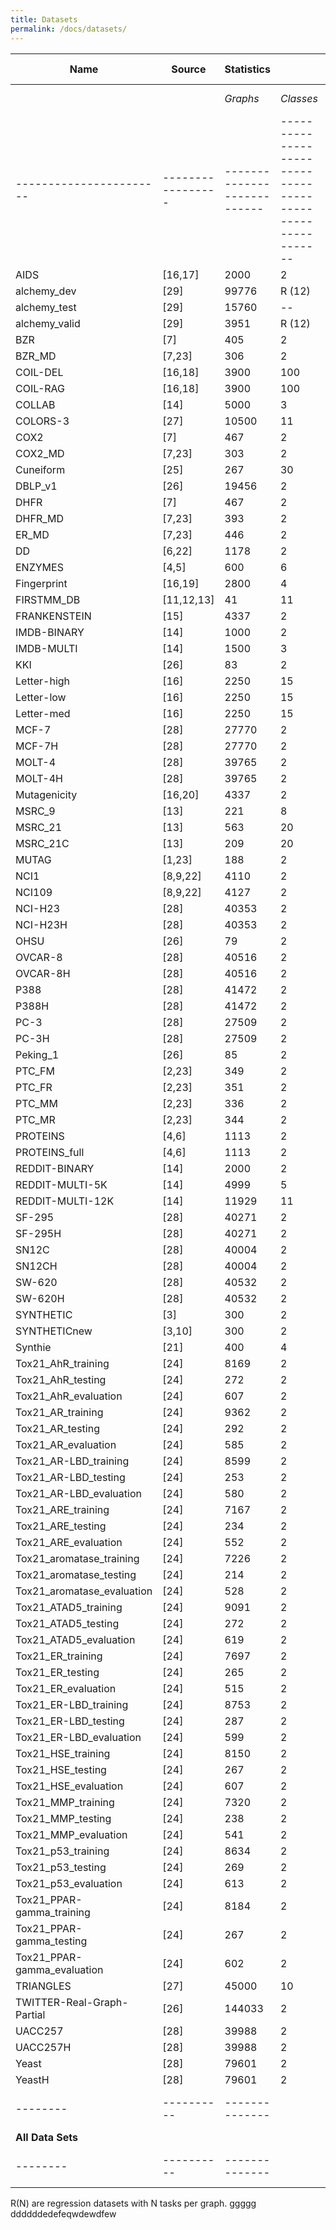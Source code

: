 ```yaml
---
title: Datasets
permalink: /docs/datasets/
---
```



| **Name** | **Source** | **Statistics** ||| **Labels/Attributes** ||| **Download (ZIP)** |
| ------- | -------------------- | ---------------------------- |--------------------|--------------------------| -------------------------- |------------------------------|-----------------------| ----------------------------- |
|         |          |*Graphs*|*Classes*|*Avg. Nodes*|*Avg. Edges*|*Node Labels*|*Edge Labels*|*Node Attr. *|*Edge Attr.*|
| ----------------------- | ----------------- | --------------------------- |---------------------------------------------------------|------------------------|----------------------------------------------------- |-------------------|---------------------| ----------------------------- |
|AIDS|[16,17]| 2000 |2|15.69|16.20|+|+|+ (4)|--|[AIDS](https://ls11-www.cs.tu-dortmund.de/people/morris/graphkerneldatasets/AIDS.zip)|
|alchemy_dev|[29]| 99776 |R (12)|9.71|10.02|+|+|--|--|[alchemy_dev](https://ls11-www.cs.tu-dortmund.de/people/morris/graphkerneldatasets/alchemy_dev.zip)|
|alchemy_test|[29]| 15760 |--|11.25|11.76|+|+|--|--|[alchemy_test](https://ls11-www.cs.tu-dortmund.de/people/morris/graphkerneldatasets/alchemy_test.zip)|
|alchemy_valid|[29]| 3951 |R (12)|11.25|11.77|+|+|--|--|[alchemy_valid](https://ls11-www.cs.tu-dortmund.de/people/morris/graphkerneldatasets/alchemy_valid.zip)|
|BZR|[7]| 405 |2|35.75|38.36|+|--|+ (3)|--|[](https://ls11-www.cs.tu-dortmund.de/people/morris/graphkerneldatasets/BZR.zip)|
|BZR_MD|[7,23]| 306 |2|21.30|225.06|+|+|--|+ (1)|[](https://ls11-www.cs.tu-dortmund.de/people/morris/graphkerneldatasets/BZR_MD.zip)|
|COIL-DEL|[16,18]| 3900 |100| 21.54 | 54.24 |--|+|+ (2)|--|[](https://ls11-www.cs.tu-dortmund.de/people/morris/graphkerneldatasets/COIL-DEL.zip)|
|COIL-RAG|[16,18]| 3900 |100| 3.01 | 3.02 |--|--|+ (64)|+ (1)|[](https://ls11-www.cs.tu-dortmund.de/people/morris/graphkerneldatasets/COIL-RAG.zip)|
|COLLAB|[14]| 5000 |3|74.49 | 2457.78|--|--|--|--|[](https://ls11-www.cs.tu-dortmund.de/people/morris/graphkerneldatasets/COLLAB.zip)|
|COLORS-3|[27]|10500|11|61.31|91.03|--|--|+ (4)|--|[](https://ls11-www.cs.tu-dortmund.de/people/morris/graphkerneldatasets/COLORS-3.zip)|
|COX2|[7]| 467 |2|41.22 |43.45|+|--|+ (3)|--|[](https://ls11-www.cs.tu-dortmund.de/people/morris/graphkerneldatasets/COX2.zip)|
|COX2_MD|[7,23]| 303 |2|26.28|335.12|+|+|--|+ (1)|[](https://ls11-www.cs.tu-dortmund.de/people/morris/graphkerneldatasets/COX2_MD.zip)|
|Cuneiform|[25]| 267 |30|21.27|44.80|+|+|+ (3)|+ (2)|[](https://ls11-www.cs.tu-dortmund.de/people/morris/graphkerneldatasets/Cuneiform.zip)|
|DBLP_v1|[26]|19456|2 |10.48|19.65|+|+|--|--|[](https://ls11-www.cs.tu-dortmund.de/people/morris/graphkerneldatasets/DBLP_v1.zip)|
|DHFR|[7]| 467 |2|42.43|44.54|+|--|+ (3)|--|[](https://ls11-www.cs.tu-dortmund.de/people/morris/graphkerneldatasets/DHFR.zip)|
|DHFR_MD|[7,23]| 393 |2|23.87| 283.01|+|+|--|+ (1)|[](https://ls11-www.cs.tu-dortmund.de/people/morris/graphkerneldatasets/DHFR_MD.zip)|
|ER_MD|[7,23]| 446 |2| 21.33| 234.85 | +|+|--|+ (1)|[](https://ls11-www.cs.tu-dortmund.de/people/morris/graphkerneldatasets/ER_MD.zip)|
|DD|[6,22]| 1178 |2|284.32| 715.66|+|--|--|--|[](https://ls11-www.cs.tu-dortmund.de/people/morris/graphkerneldatasets/DD.zip)|
|ENZYMES|[4,5]| 600 |6|32.63 | 62.14|+|--|+ (18)|--|[](https://ls11-www.cs.tu-dortmund.de/people/morris/graphkerneldatasets/ENZYMES.zip)|
|Fingerprint|[16,19]| 2800 |4|5.42 | 4.42|--|--|+ (2)|+ (2)|[](https://ls11-www.cs.tu-dortmund.de/people/morris/graphkerneldatasets/Fingerprint.zip)|
|FIRSTMM_DB|[11,12,13]| 41 |11|1377.27| 3074.10|+|--|+ (1) |+ (2)|[](https://ls11-www.cs.tu-dortmund.de/people/morris/graphkerneldatasets/FIRSTMM_DB.zip)|
|FRANKENSTEIN|[15]| 4337 | 2 |16.90| 17.88 |--|--|+ (780) |--|[](https://ls11-www.cs.tu-dortmund.de/people/morris/graphkerneldatasets/FRANKENSTEIN.zip)|
|IMDB-BINARY|[14]| 1000 |2| 19.77 | 96.53 |--|--|--|--|[](https://ls11-www.cs.tu-dortmund.de/people/morris/graphkerneldatasets/IMDB-BINARY.zip)|
|IMDB-MULTI|[14]| 1500 |3| 13.00 | 65.94 |--|--|--|--|[](https://ls11-www.cs.tu-dortmund.de/people/morris/graphkerneldatasets/IMDB-MULTI.zip)|
|KKI|[26]|83|2 |26.96|48.42|+|--|--|--|[](https://ls11-www.cs.tu-dortmund.de/people/morris/graphkerneldatasets/KKI.zip)|
|Letter-high|[16]| 2250 |15| 4.67 |4.50 |--|--|+ (2)|--|[](https://ls11-www.cs.tu-dortmund.de/people/morris/graphkerneldatasets/Letter-high.zip)|
|Letter-low|[16]| 2250 |15| 4.68 |3.13 |--|--|+ (2)|--|[](https://ls11-www.cs.tu-dortmund.de/people/morris/graphkerneldatasets/Letter-low.zip)|
|Letter-med|[16]| 2250 |15| 4.67 |4.50 |--|--|+ (2)|--|[](https://ls11-www.cs.tu-dortmund.de/people/morris/graphkerneldatasets/Letter-med.zip)|
|MCF-7|[28]| 27770 |2|26.39| 28.52 |+|+|--|--|[](https://ls11-www.cs.tu-dortmund.de/people/morris/graphkerneldatasets/MCF-7.zip)|
|MCF-7H|[28]| 27770 |2|47.30| 49.43 |+|+|--|--|[](https://ls11-www.cs.tu-dortmund.de/people/morris/graphkerneldatasets/MCF-7H.zip)|
|MOLT-4|[28]| 39765 |2|26.09| 28.13 |+|+|--|--|[](https://ls11-www.cs.tu-dortmund.de/people/morris/graphkerneldatasets/MOLT-4.zip)|
|MOLT-4H|[28]| 39765 |2|46.70| 48.73 |+|+|--|--|[](https://ls11-www.cs.tu-dortmund.de/people/morris/graphkerneldatasets/MOLT-4H.zip)|
|Mutagenicity|[16,20]| 4337 |2| 30.32 | 30.77 |+|+|--|--|[](https://ls11-www.cs.tu-dortmund.de/people/morris/graphkerneldatasets/Mutagenicity.zip)|
|MSRC_9|[13]| 221 |8|40.58| 97.94 |+|--|--|--|[](https://ls11-www.cs.tu-dortmund.de/people/morris/graphkerneldatasets/MSRC_9.zip)|
|MSRC_21|[13]| 563 |20|77.52|198.32|+|--|--|--|[](https://ls11-www.cs.tu-dortmund.de/people/morris/graphkerneldatasets/MSRC_21.zip)|
|MSRC_21C|[13]| 209 |20|40.28 | 96.60|+|--|--|--|[](https://ls11-www.cs.tu-dortmund.de/people/morris/graphkerneldatasets/MSRC_21C.zip)|
|MUTAG|[1,23]| 188 |2|17.93|19.79|+|+|--|--|[](https://ls11-www.cs.tu-dortmund.de/people/morris/graphkerneldatasets/MUTAG.zip)|
|NCI1|[8,9,22]| 4110 |2|29.87|32.30|+|--|--|--|[](https://ls11-www.cs.tu-dortmund.de/people/morris/graphkerneldatasets/NCI1.zip)|
|NCI109|[8,9,22]| 4127 |2|29.68| 32.13 |+|--|--|--|[](https://ls11-www.cs.tu-dortmund.de/people/morris/graphkerneldatasets/NCI109.zip)|
|NCI-H23|[28]| 40353 |2|26.07| 28.10 |+|+|--|--|[](https://ls11-www.cs.tu-dortmund.de/people/morris/graphkerneldatasets/NCI-H23.zip-H23)|
|NCI-H23H|[28]| 40353 |2|46.67| 48.69 |+|+|--|--|[](https://ls11-www.cs.tu-dortmund.de/people/morris/graphkerneldatasets/NCI-H23H.zip-H23H)|
|OHSU|[26]|79|2 |82.01|199.66|+|--|--|--|[](https://ls11-www.cs.tu-dortmund.de/people/morris/graphkerneldatasets/OHSU.zip)|
|OVCAR-8|[28]| 40516 |2|26.07| 28.10 |+|+|--|--|[](https://ls11-www.cs.tu-dortmund.de/people/morris/graphkerneldatasets/OVCAR-8.zip-8)|
|OVCAR-8H|[28]| 40516 |2|46.67| 48.70 |+|+|--|--|[](https://ls11-www.cs.tu-dortmund.de/people/morris/graphkerneldatasets/OVCAR-8H.zip-8H)|
|P388|[28]| 41472 |2|22.11| 23.55 |+|+|--|--|[](https://ls11-www.cs.tu-dortmund.de/people/morris/graphkerneldatasets/P388.zip)|
|P388H|[28]| 41472 |2|40.44| 41.88 |+|+|--|--|[](https://ls11-www.cs.tu-dortmund.de/people/morris/graphkerneldatasets/P388H.zip)|
|PC-3|[28]| 27509 |2|26.35| 28.49 |+|+|--|--|[](https://ls11-www.cs.tu-dortmund.de/people/morris/graphkerneldatasets/PC-3.zip)|
|PC-3H|[28]| 27509 |2|47.19| 49.32 |+|+|--|--|[](https://ls11-www.cs.tu-dortmund.de/people/morris/graphkerneldatasets/PC-3H.zip)|
|Peking_1|[26]|85|2 |39.31|77.35|+|--|--|--|[](https://ls11-www.cs.tu-dortmund.de/people/morris/graphkerneldatasets/Peking_1.zip)|
|PTC_FM|[2,23]| 349 |2|14.11|14.48|+|+|--|--|[](https://ls11-www.cs.tu-dortmund.de/people/morris/graphkerneldatasets/PTC_FM.zip)|
|PTC_FR|[2,23]| 351 |2|14.56| 15.00|+|+|--|--|[](https://ls11-www.cs.tu-dortmund.de/people/morris/graphkerneldatasets/PTC_FR.zip)|
|PTC_MM|[2,23]| 336 |2|13.97 | 14.32|+|+|--|--|[](https://ls11-www.cs.tu-dortmund.de/people/morris/graphkerneldatasets/PTC_MM.zip)|
|PTC_MR|[2,23]| 344 |2|14.29| 14.69|+|+|--|--|[](https://ls11-www.cs.tu-dortmund.de/people/morris/graphkerneldatasets/PTC_MR.zip)|
|PROTEINS|[4,6]| 1113 |2|39.06|72.82|+|--|+ (1)|--|[](https://ls11-www.cs.tu-dortmund.de/people/morris/graphkerneldatasets/PROTEINS.zip)|
|PROTEINS_full|[4,6]| 1113 |2|39.06|72.82|+|--|+ (29)|--|[](https://ls11-www.cs.tu-dortmund.de/people/morris/graphkerneldatasets/PROTEINS_full.zip)|
|REDDIT-BINARY|[14]| 2000 |2| 429.63| 497.75 |--|--|--|--|[](https://ls11-www.cs.tu-dortmund.de/people/morris/graphkerneldatasets/REDDIT-BINARY.zip)|
|REDDIT-MULTI-5K|[14]| 4999 | 5 |508.52 | 594.87 |--|--|--|--|[](https://ls11-www.cs.tu-dortmund.de/people/morris/graphkerneldatasets/REDDIT-MULTI-5K.zip)|
|REDDIT-MULTI-12K|[14]| 11929 | 11 | 391.41 | 456.89 |--|--|--|--|[](https://ls11-www.cs.tu-dortmund.de/people/morris/graphkerneldatasets/REDDIT-MULTI-12K.zip)|
|SF-295|[28]| 40271 |2|26.06| 28.08 |+|+|--|--|[](https://ls11-www.cs.tu-dortmund.de/people/morris/graphkerneldatasets/SF-295.zip)|
|SF-295H|[28]| 40271 |2|46.65| 48.68 |+|+|--|--|[](https://ls11-www.cs.tu-dortmund.de/people/morris/graphkerneldatasets/SF-295H.zip)|
|SN12C|[28]| 40004 |2|26.08| 28.11 |+|+|--|--|[](https://ls11-www.cs.tu-dortmund.de/people/morris/graphkerneldatasets/SN12C.zip)|
|SN12CH|[28]| 40004 |2|46.69| 48.71 |+|+|--|--|[](https://ls11-www.cs.tu-dortmund.de/people/morris/graphkerneldatasets/SN12CH.zip)|
|SW-620|[28]| 40532 |2|26.05| 28.08 |+|+|--|--|[](https://ls11-www.cs.tu-dortmund.de/people/morris/graphkerneldatasets/SW-620.zip)|
|SW-620H|[28]| 40532 |2|46.62| 48.65 |+|+|--|--|[](https://ls11-www.cs.tu-dortmund.de/people/morris/graphkerneldatasets/SW-620H.zip)|
|SYNTHETIC|[3]| 300 |2|100.00| 196.00|--|--|+ (1)|--|[](https://ls11-www.cs.tu-dortmund.de/people/morris/graphkerneldatasets/SYNTHETIC.zip)|
|SYNTHETICnew|[3,10]| 300 |2|100.00| 196.25|--|--|+ (1)|--|[](https://ls11-www.cs.tu-dortmund.de/people/morris/graphkerneldatasets/SYNTHETICnew.zip)|
|Synthie|[21]| 400 |4|95.00| 172.93|--|--|+ (15)|--|[](https://ls11-www.cs.tu-dortmund.de/people/morris/graphkerneldatasets/Synthie.zip)|
|Tox21_AhR_training|[24]|8169|2 |18.09|18.50|+|+|--|--|[](https://ls11-www.cs.tu-dortmund.de/people/morris/graphkerneldatasets/Tox21_AhR_training.zip)|
|Tox21_AhR_testing|[24]|272|2 |22.13|23.05|+|+|--|--|[](https://ls11-www.cs.tu-dortmund.de/people/morris/graphkerneldatasets/Tox21_AhR_testing.zip)|
|Tox21_AhR_evaluation|[24]|607|2 |17.64|18.06|+|+|--|--|[](https://ls11-www.cs.tu-dortmund.de/people/morris/graphkerneldatasets/Tox21_AhR_evaluation.zip)|
|Tox21_AR_training|[24]|9362|2 |18.39|18.84|+|+|--|--|[](https://ls11-www.cs.tu-dortmund.de/people/morris/graphkerneldatasets/Tox21_AR_training.zip)|
|Tox21_AR_testing|[24]|292|2 |22.35|23.32|+|+|--|--|[](https://ls11-www.cs.tu-dortmund.de/people/morris/graphkerneldatasets/Tox21_AR_testing.zip)|
|Tox21_AR_evaluation|[24]|585|2 |17.99|18.45|+|+|--|--|[](https://ls11-www.cs.tu-dortmund.de/people/morris/graphkerneldatasets/Tox21_AR_evaluation.zip)|
|Tox21_AR-LBD_training|[24]|8599|2 |17.77|18.16|+|+|--|--|[](https://ls11-www.cs.tu-dortmund.de/people/morris/graphkerneldatasets/Tox21_AR-LBD_training.zip)|
|Tox21_AR-LBD_testing|[24]|253|2 |21.85|22.73|+|+|--|--|[](https://ls11-www.cs.tu-dortmund.de/people/morris/graphkerneldatasets/Tox21_AR-LBD_testing.zip)|
|Tox21_AR-LBD_evaluation|[24]|580|2 |17.09|17.42|+|+|--|--|[](https://ls11-www.cs.tu-dortmund.de/people/morris/graphkerneldatasets/Tox21_AR-LBD_evaluation.zip)|
|Tox21_ARE_training|[24]|7167|2 |16.28|16.52|+|+|--|--|[](https://ls11-www.cs.tu-dortmund.de/people/morris/graphkerneldatasets/Tox21_ARE_training.zip)|
|Tox21_ARE_testing|[24]|234|2 |21.99|22.91|+|+|--|--|[](https://ls11-www.cs.tu-dortmund.de/people/morris/graphkerneldatasets/Tox21_ARE_testing.zip)|
|Tox21_ARE_evaluation|[24]|552|2 |17.01|17.33|+|+|--|--|[](https://ls11-www.cs.tu-dortmund.de/people/morris/graphkerneldatasets/Tox21_ARE_evaluation.zip)|
|Tox21_aromatase_training|[24]|7226|2 |17.50|17.79|+|+|--|--|[](https://ls11-www.cs.tu-dortmund.de/people/morris/graphkerneldatasets/Tox21_aromatase_training.zip)|
|Tox21_aromatase_testing|[24]|214|2 |21.65|22.36|+|+|--|--|[](https://ls11-www.cs.tu-dortmund.de/people/morris/graphkerneldatasets/Tox21_aromatase_testing.zip)|
|Tox21_aromatase_evaluation|[24]|528|2 |16.74|16.99|+|+|--|--|[](https://ls11-www.cs.tu-dortmund.de/people/morris/graphkerneldatasets/Tox21_aromatase_evaluation.zip)|
|Tox21_ATAD5_training|[24]|9091|2 |17.89|18.30|+|+|--|--|[](https://ls11-www.cs.tu-dortmund.de/people/morris/graphkerneldatasets/Tox21_ATAD5_training.zip)|
|Tox21_ATAD5_testing|[24]|272|2 |21.99|22.89|+|+|--|--|[](https://ls11-www.cs.tu-dortmund.de/people/morris/graphkerneldatasets/Tox21_ATAD5_testing.zip)|
|Tox21_ATAD5_evaluation|[24]|619|2 |17.68|18.11|+|+|--|--|[](https://ls11-www.cs.tu-dortmund.de/people/morris/graphkerneldatasets/Tox21_ATAD5_evaluation.zip)|
|Tox21_ER_training|[24]|7697|2 |17.58|17.94|+|+|--|--|[](https://ls11-www.cs.tu-dortmund.de/people/morris/graphkerneldatasets/Tox21_ER_training.zip)|
|Tox21_ER_testing|[24]|265|2 |22.16|23.13|+|+|--|--|[](https://ls11-www.cs.tu-dortmund.de/people/morris/graphkerneldatasets/Tox21_ER_testing.zip)|
|Tox21_ER_evaluation|[24]|515|2 |17.66|18.10|+|+|--|--|[](https://ls11-www.cs.tu-dortmund.de/people/morris/graphkerneldatasets/Tox21_ER_evaluation.zip)|
|Tox21_ER-LBD_training|[24]|8753|2 |18.06|18.47|+|+|--|--|[](https://ls11-www.cs.tu-dortmund.de/people/morris/graphkerneldatasets/Tox21_ER-LBD_training.zip)|
|Tox21_ER-LBD_testing|[24]|287|2 |22.28|23.23|+|+|--|--|[](https://ls11-www.cs.tu-dortmund.de/people/morris/graphkerneldatasets/Tox21_ER-LBD_testing.zip)|
|Tox21_ER-LBD_evaluation|[24]|599|2 |17.75|18.17|+|+|--|--|[](https://ls11-www.cs.tu-dortmund.de/people/morris/graphkerneldatasets/Tox21_ER-LBD_evaluation.zip)|
|Tox21_HSE_training|[24]|8150|2 |16.72|17.04|+|+|--|--|[](https://ls11-www.cs.tu-dortmund.de/people/morris/graphkerneldatasets/Tox21_HSE_training.zip)|
|Tox21_HSE_testing|[24]|267|2 |22.07|23.00|+|+|--|--|[](https://ls11-www.cs.tu-dortmund.de/people/morris/graphkerneldatasets/Tox21_HSE_testing.zip)|
|Tox21_HSE_evaluation|[24]|607|2 |17.61|18.01|+|+|--|--|[](https://ls11-www.cs.tu-dortmund.de/people/morris/graphkerneldatasets/Tox21_HSE_evaluation.zip)|
|Tox21_MMP_training|[24]|7320|2 |17.49|17.83|+|+|--|--|[](https://ls11-www.cs.tu-dortmund.de/people/morris/graphkerneldatasets/Tox21_MMP_training.zip)|
|Tox21_MMP_testing|[24]|238|2 |21.68|22.55|+|+|--|--|[](https://ls11-www.cs.tu-dortmund.de/people/morris/graphkerneldatasets/Tox21_MMP_testing.zip)|
|Tox21_MMP_evaluation|[24]|541|2 |16.67|16.88|+|+|--|--|[](https://ls11-www.cs.tu-dortmund.de/people/morris/graphkerneldatasets/Tox21_MMP_evaluation.zip)|
|Tox21_p53_training|[24]|8634|2 |17.79|18.19|+|+|--|--|[](https://ls11-www.cs.tu-dortmund.de/people/morris/graphkerneldatasets/Tox21_p53_training.zip)|
|Tox21_p53_testing|[24]|269|2 |22.14|23.04|+|+|--|--|[](https://ls11-www.cs.tu-dortmund.de/people/morris/graphkerneldatasets/Tox21_p53_testing.zip)|
|Tox21_p53_evaluation|[24]|613|2 |17.34|17.72|+|+|--|--|[](https://ls11-www.cs.tu-dortmund.de/people/morris/graphkerneldatasets/Tox21_p53_evaluation.zip)|
|Tox21_PPAR-gamma_training|[24]|8184|2 |17.23|17.55|+|+|--|--|[](https://ls11-www.cs.tu-dortmund.de/people/morris/graphkerneldatasets/Tox21_PPAR-gamma_training.zip)|
|Tox21_PPAR-gamma_testing|[24]|267|2 |22.04|22.93|+|+|--|--|[](https://ls11-www.cs.tu-dortmund.de/people/morris/graphkerneldatasets/Tox21_PPAR-gamma_testing.zip)|
|Tox21_PPAR-gamma_evaluation|[24]|602|2 |17.38|17.77|+|+|--|--|[](https://ls11-www.cs.tu-dortmund.de/people/morris/graphkerneldatasets/Tox21_PPAR-gamma_evaluation.zip)|
|TRIANGLES|[27]|45000|10|20.85|32.74|--|--|--|--|[](https://ls11-www.cs.tu-dortmund.de/people/morris/graphkerneldatasets/TRIANGLES.zip)|
|TWITTER-Real-Graph-Partial|[26]|144033|2 |4.03|4.98|+|--|--|+ (1)|[](https://ls11-www.cs.tu-dortmund.de/people/morris/graphkerneldatasets/TWITTER-Real-Graph-Partial.zip)|
|UACC257|[28]| 39988 |2|26.09| 28.12 |+|+|--|--|[](https://ls11-www.cs.tu-dortmund.de/people/morris/graphkerneldatasets/UACC257.zip)|
|UACC257H|[28]| 39988 |2|46.68| 48.71 |+|+|--|--|[](https://ls11-www.cs.tu-dortmund.de/people/morris/graphkerneldatasets/UACC257H.zip)|
|Yeast|[28]| 79601 |2|21.54| 22.84 |+|+|--|--|[](https://ls11-www.cs.tu-dortmund.de/people/morris/graphkerneldatasets/Yeast.zip)|
|YeastH|[28]| 79601 |2|39.44| 40.74 |+|+|--|--|[](https://ls11-www.cs.tu-dortmund.de/people/morris/graphkerneldatasets/YeastH.zip)|
| -------- | ---------- | -------------- ||| --------------------- ||| ------------------ |
**All Data Sets** | |||||||||[](https://ls11-www.cs.tu-dortmund.de/people/morris/graphkerneldatasets/DS_all.zip)|
| -------- | ---------- | -------------- ||| --------------------- ||| ------------------ |



R(N) are regression datasets with N tasks per graph.
ggggg
ddddddedefeqwdewdfew